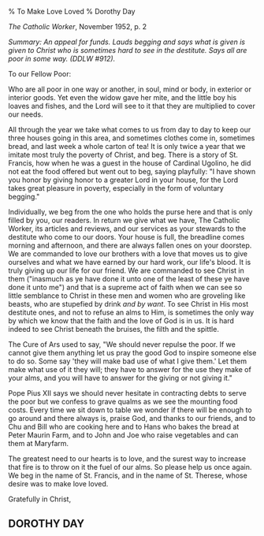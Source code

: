 % To Make Love Loved
% Dorothy Day

*The Catholic Worker*, November 1952, p. 2

*Summary: An appeal for funds. Lauds begging and says what is given is
given to Christ who is sometimes hard to see in the destitute. Says all
are poor in some way. (DDLW \#912).*

To our Fellow Poor:

Who are all poor in one way or another, in soul, mind or body, in
exterior or interior goods. Yet even the widow gave her mite, and the
little boy his loaves and fishes, and the Lord will see to it that they
are multiplied to cover our needs.

All through the year we take what comes to us from day to day to keep
our three houses going in this area, and sometimes clothes come in,
sometimes bread, and last week a whole carton of tea! It is only twice a
year that we imitate most truly the poverty of Christ, and beg. There is
a story of St. Francis, how when he was a guest in the house of Cardinal
Ugolino, he did not eat the food offered but went out to beg, saying
playfully: "I have shown you honor by giving honor to a greater Lord in
your house, for the Lord takes great pleasure in poverty, especially in
the form of voluntary begging."

Individually, we beg from the one who holds the purse here and that is
only filled by you, our readers. In return we give what we have, The
Catholic Worker, its articles and reviews, and our services as your
stewards to the destitute who come to our doors. Your house is full, the
breadline comes morning and afternoon, and there are always fallen ones
on your doorstep. We are commanded to love our brothers with a love that
moves us to give ourselves and what we have earned by our hard work, our
life's blood. It is truly giving up our life for our friend. We are
commanded to see Christ in them ("inasmuch as ye have done it unto one
of the least of these ye have done it unto me") and that is a supreme
act of faith when we can see so little semblance to Christ in these men
and women who are groveling like beasts, who are stupefied by drink *and
by want*. To see Christ in His most destitute ones, and not to refuse an
alms to Him, is sometimes the only way by which we know that the faith
and the love of God is in us. It is hard indeed to see Christ beneath
the bruises, the filth and the spittle.

The Cure of Ars used to say, "We should never repulse the poor. If we
cannot give them anything let us pray the good God to inspire someone
else to do so. Some say 'they will make bad use of what I give them.'
Let them make what use of it they will; they have to answer for the use
they make of your alms, and you will have to answer for the giving or
not giving it."

Pope Pius XII says we should never hesitate in contracting debts to
serve the poor but we confess to grave qualms as we see the mounting
food costs. Every time we sit down to table we wonder if there will be
enough to go around and there always is, praise God, and thanks to our
friends, and to Chu and Bill who are cooking here and to Hans who bakes
the bread at Peter Maurin Farm, and to John and Joe who raise vegetables
and can them at Maryfarm.

The greatest need to our hearts is to love, and the surest way to
increase that fire is to throw on it the fuel of our alms. So please
help us once again. We beg in the name of St. Francis, and in the name
of St. Therese, whose desire was to make love loved.

Gratefully in Christ,

DOROTHY DAY
-----------
